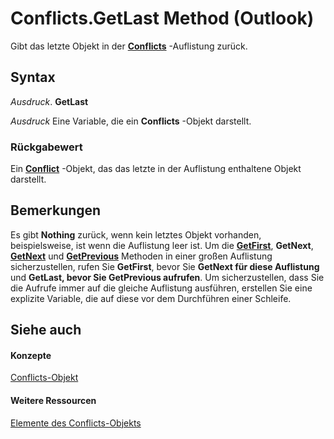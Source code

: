 
# Conflicts.GetLast Method (Outlook)

Gibt das letzte Objekt in der  **[Conflicts](c4e1c060-519a-a6d1-8fb2-c7dfa1e3e66f.md)** -Auflistung zurück.


## Syntax

 _Ausdruck_. **GetLast**

 _Ausdruck_ Eine Variable, die ein **Conflicts** -Objekt darstellt.


### Rückgabewert

Ein  **[Conflict](a7c8f12a-08ba-9fff-60b8-a02d1c7f6f33.md)** -Objekt, das das letzte in der Auflistung enthaltene Objekt darstellt.


## Bemerkungen

Es gibt  **Nothing** zurück, wenn kein letztes Objekt vorhanden, beispielsweise, ist wenn die Auflistung leer ist. Um die **[GetFirst](f257a9f1-d9ec-c13a-62f7-0228d55342da.md)**, **GetNext**, **[GetNext](2e21ea88-c732-17ee-cd87-698fee992269.md)** und **[GetPrevious](23b5d75a-e1eb-7164-df92-71e37a1ec79f.md)** Methoden in einer großen Auflistung sicherzustellen, rufen Sie **GetFirst**, bevor Sie **GetNext für diese Auflistung** und **GetLast, bevor Sie  **GetPrevious** aufrufen**. Um sicherzustellen, dass Sie die Aufrufe immer auf die gleiche Auflistung ausführen, erstellen Sie eine explizite Variable, die auf diese vor dem Durchführen einer Schleife.


## Siehe auch


#### Konzepte


[Conflicts-Objekt](c4e1c060-519a-a6d1-8fb2-c7dfa1e3e66f.md)
#### Weitere Ressourcen


[Elemente des Conflicts-Objekts](http://msdn.microsoft.com/library/dcc61922-d119-1bb9-c175-a80a73599559%28Office.15%29.aspx)